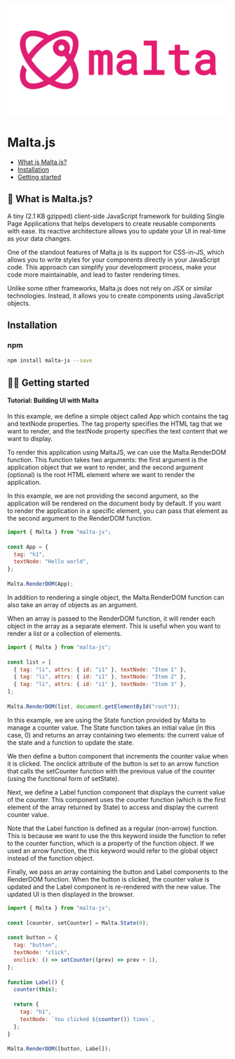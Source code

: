 ![Malta](https://github.com/treizeez/malta.js/blob/main/rep/images/header.png "Malta")

# Malta.js

- [What is Malta.js?](#💁-what-is-malta.js?)
- [Installation](#installation)
- [Getting started](#👨‍💻-getting-started)

## 💁 What is Malta.js?

A tiny (<!-- size -->2.1 KB<!-- /size --> gzipped) client-side JavaScript framework for building Single Page Applications that helps developers to create reusable components with ease. Its reactive architecture allows you to update your UI in real-time as your data changes.

One of the standout features of Malta.js is its support for CSS-in-JS, which allows you to write styles for your components directly in your JavaScript code. This approach can simplify your development process, make your code more maintainable, and lead to faster rendering times.

Unlike some other frameworks, Malta.js does not rely on JSX or similar technologies. Instead, it allows you to create components using JavaScript objects.

## Installation

### npm

```bash
npm install malta-js --save
```

## 👨‍💻 Getting started

#### Tutorial: Building UI with Malta

In this example, we define a simple object called App which contains the tag and textNode properties. The tag property specifies the HTML tag that we want to render, and the textNode property specifies the text content that we want to display.

To render this application using MaltaJS, we can use the Malta.RenderDOM function. This function takes two arguments: the first argument is the application object that we want to render, and the second argument (optional) is the root HTML element where we want to render the application.

In this example, we are not providing the second argument, so the application will be rendered on the document body by default. If you want to render the application in a specific element, you can pass that element as the second argument to the RenderDOM function.

```js
import { Malta } from "malta-js";

const App = {
  tag: "h1",
  textNode: "Hello world",
};

Malta.RenderDOM(App);
```


In addition to rendering a single object, the Malta.RenderDOM function can also take an array of objects as an argument.

When an array is passed to the RenderDOM function, it will render each object in the array as a separate element. This is useful when you want to render a list or a collection of elements.

```js
import { Malta } from "malta-js";

const list = [
  { tag: "li", attrs: { id: "i1" }, textNode: "Item 1" },
  { tag: "li", attrs: { id: "i1" }, textNode: "Item 2" },
  { tag: "li", attrs: { id: "i1" }, textNode: "Item 3" },
];

Malta.RenderDOM(list, document.getElementById("root"));
```


In this example, we are using the State function provided by Malta to manage a counter value. The State function takes an initial value (in this case, 0) and returns an array containing two elements: the current value of the state and a function to update the state.

We then define a button component that increments the counter value when it is clicked. The onclick attribute of the button is set to an arrow function that calls the setCounter function with the previous value of the counter (using the functional form of setState).

Next, we define a Label function component that displays the current value of the counter. This component uses the counter function (which is the first element of the array returned by State) to access and display the current counter value.

Note that the Label function is defined as a regular (non-arrow) function. This is because we want to use the this keyword inside the function to refer to the counter function, which is a property of the function object. If we used an arrow function, the this keyword would refer to the global object instead of the function object.

Finally, we pass an array containing the button and Label components to the RenderDOM function. When the button is clicked, the counter value is updated and the Label component is re-rendered with the new value. The updated UI is then displayed in the browser.
```js
import { Malta } from "malta-js";

const [counter, setCounter] = Malta.State(0);

const button = {
  tag: "button",
  textNode: "click",
  onclick: () => setCounter((prev) => prev + 1),
};

function Label() {
  counter(this);

  return {
    tag: "h1",
    textNode: `You clicked ${counter()} times`,
  };
}

Malta.RenderDOM([button, Label]);
```
